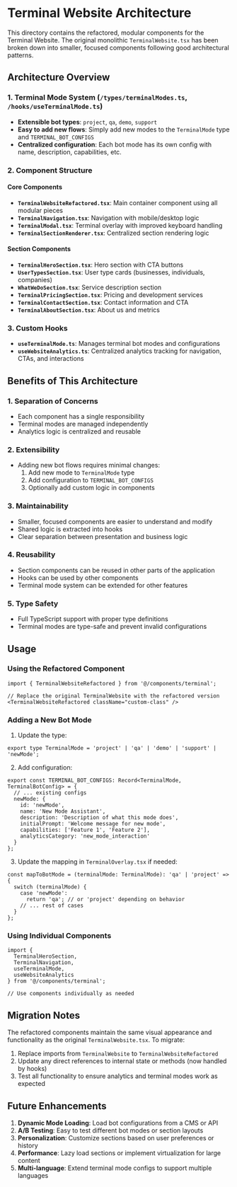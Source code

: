 # Terminal Website Architecture

This directory contains the refactored, modular components for the Terminal Website. The original monolithic `TerminalWebsite.tsx` has been broken down into smaller, focused components following good architectural patterns.

## Architecture Overview

### 1. Terminal Mode System (`/types/terminalModes.ts`, `/hooks/useTerminalMode.ts`)
- **Extensible bot types**: `project`, `qa`, `demo`, `support`
- **Easy to add new flows**: Simply add new modes to the `TerminalMode` type and `TERMINAL_BOT_CONFIGS`
- **Centralized configuration**: Each bot mode has its own config with name, description, capabilities, etc.

### 2. Component Structure

#### Core Components
- **`TerminalWebsiteRefactored.tsx`**: Main container component using all modular pieces
- **`TerminalNavigation.tsx`**: Navigation with mobile/desktop logic
- **`TerminalModal.tsx`**: Terminal overlay with improved keyboard handling
- **`TerminalSectionRenderer.tsx`**: Centralized section rendering logic

#### Section Components
- **`TerminalHeroSection.tsx`**: Hero section with CTA buttons
- **`UserTypesSection.tsx`**: User type cards (businesses, individuals, companies)
- **`WhatWeDoSection.tsx`**: Service description section
- **`TerminalPricingSection.tsx`**: Pricing and development services
- **`TerminalContactSection.tsx`**: Contact information and CTA
- **`TerminalAboutSection.tsx`**: About us and metrics

### 3. Custom Hooks
- **`useTerminalMode.ts`**: Manages terminal bot modes and configurations
- **`useWebsiteAnalytics.ts`**: Centralized analytics tracking for navigation, CTAs, and interactions

## Benefits of This Architecture

### 1. **Separation of Concerns**
- Each component has a single responsibility
- Terminal modes are managed independently
- Analytics logic is centralized and reusable

### 2. **Extensibility**
- Adding new bot flows requires minimal changes:
  1. Add new mode to `TerminalMode` type
  2. Add configuration to `TERMINAL_BOT_CONFIGS`
  3. Optionally add custom logic in components

### 3. **Maintainability**
- Smaller, focused components are easier to understand and modify
- Shared logic is extracted into hooks
- Clear separation between presentation and business logic

### 4. **Reusability**
- Section components can be reused in other parts of the application
- Hooks can be used by other components
- Terminal mode system can be extended for other features

### 5. **Type Safety**
- Full TypeScript support with proper type definitions
- Terminal modes are type-safe and prevent invalid configurations

## Usage

### Using the Refactored Component
```tsx
import { TerminalWebsiteRefactored } from '@/components/terminal';

// Replace the original TerminalWebsite with the refactored version
<TerminalWebsiteRefactored className="custom-class" />
```

### Adding a New Bot Mode
1. Update the type:
```tsx
export type TerminalMode = 'project' | 'qa' | 'demo' | 'support' | 'newMode';
```

2. Add configuration:
```tsx
export const TERMINAL_BOT_CONFIGS: Record<TerminalMode, TerminalBotConfig> = {
  // ... existing configs
  newMode: {
    id: 'newMode',
    name: 'New Mode Assistant',
    description: 'Description of what this mode does',
    initialPrompt: 'Welcome message for new mode',
    capabilities: ['Feature 1', 'Feature 2'],
    analyticsCategory: 'new_mode_interaction'
  }
};
```

3. Update the mapping in `TerminalOverlay.tsx` if needed:
```tsx
const mapToBotMode = (terminalMode: TerminalMode): 'qa' | 'project' => {
  switch (terminalMode) {
    case 'newMode':
      return 'qa'; // or 'project' depending on behavior
    // ... rest of cases
  }
};
```

### Using Individual Components
```tsx
import { 
  TerminalHeroSection, 
  TerminalNavigation, 
  useTerminalMode,
  useWebsiteAnalytics 
} from '@/components/terminal';

// Use components individually as needed
```

## Migration Notes

The refactored components maintain the same visual appearance and functionality as the original `TerminalWebsite.tsx`. To migrate:

1. Replace imports from `TerminalWebsite` to `TerminalWebsiteRefactored`
2. Update any direct references to internal state or methods (now handled by hooks)
3. Test all functionality to ensure analytics and terminal modes work as expected

## Future Enhancements

1. **Dynamic Mode Loading**: Load bot configurations from a CMS or API
2. **A/B Testing**: Easy to test different bot modes or section layouts
3. **Personalization**: Customize sections based on user preferences or history
4. **Performance**: Lazy load sections or implement virtualization for large content
5. **Multi-language**: Extend terminal mode configs to support multiple languages